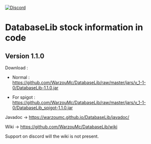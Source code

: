 [![Discord](https://img.shields.io/discord/577196219252604942.svg?label=&logo=discord&logoColor=ffffff&color=7389D8&labelColor=6A7EC2)](https://discord.gg/5xQPmD2)

# DatabaseLib stock information in code

## Version 1.1.0

Download :

- Normal : https://github.com/WarzouMc/DatabaseLib/raw/master/jars/v_1-1-0/DatabaseLib-1.1.0.jar

- For spigot : https://github.com/WarzouMc/DatabaseLib/raw/master/jars/v_1-1-0/DatabaseLib_spigot-1.1.0.jar

Javadoc -> https://warzoumc.github.io/DatabaseLib/javadoc/

Wiki -> https://github.com/WarzouMc/DatabaseLib/wiki

Support on discord will the wiki is not present.

